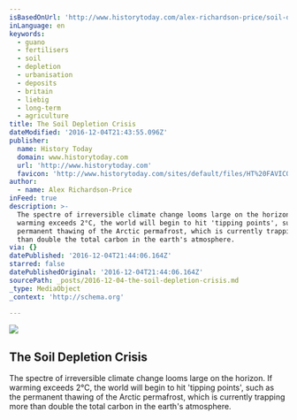 ```yaml
---
isBasedOnUrl: 'http://www.historytoday.com/alex-richardson-price/soil-depletion-crisis'
inLanguage: en
keywords:
  - guano
  - fertilisers
  - soil
  - depletion
  - urbanisation
  - deposits
  - britain
  - liebig
  - long-term
  - agriculture
title: The Soil Depletion Crisis
dateModified: '2016-12-04T21:43:55.096Z'
publisher:
  name: History Today
  domain: www.historytoday.com
  url: 'http://www.historytoday.com'
  favicon: 'http://www.historytoday.com/sites/default/files/HT%20FAVICON_2.png'
author:
  - name: Alex Richardson-Price
inFeed: true
description: >-
  The spectre of irreversible climate change looms large on the horizon. If
  warming exceeds 2°C, the world will begin to hit 'tipping points', such as the
  permanent thawing of the Arctic permafrost, which is currently trapping more
  than double the total carbon in the earth's atmosphere.
via: {}
datePublished: '2016-12-04T21:44:06.164Z'
starred: false
datePublishedOriginal: '2016-12-04T21:44:06.164Z'
sourcePath: _posts/2016-12-04-the-soil-depletion-crisis.md
_type: MediaObject
_context: 'http://schema.org'

---
```

<article style=""><img src="https://imgflo.herokuapp.com/graph/2b2431f8e7ba7b0/a42a6aafc668a7a64c9276d6525b5d92/noop.jpg?input=http%3A%2F%2Fwww.historytoday.com%2Fsites%2Fdefault%2Ffiles%2Fhistory-matters%2Fsoildepletion.jpg" /><h1>The Soil Depletion Crisis</h1><p>The spectre of irreversible climate change looms large on the horizon. If warming exceeds 2°C, the world will begin to hit 'tipping points', such as the permanent thawing of the Arctic permafrost, which is currently trapping more than double the total carbon in the earth's atmosphere.</p></article>